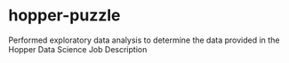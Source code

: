 # hopper-puzzle
Performed exploratory data analysis to determine the data provided in the Hopper Data Science Job Description
